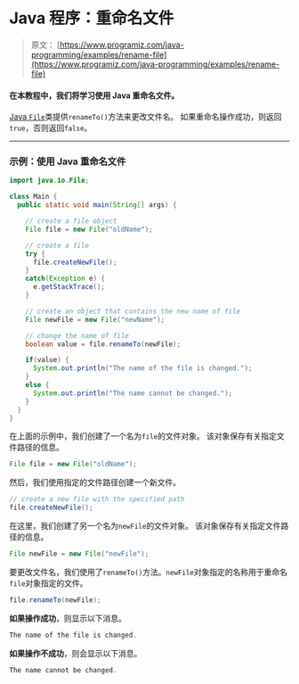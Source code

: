 # Java 程序：重命名文件

> 原文： [https://www.programiz.com/java-programming/examples/rename-file](https://www.programiz.com/java-programming/examples/rename-file)

#### 在本教程中，我们将学习使用 Java 重命名文件。

[Java `File`](/java-programming/file "Java File Class")类提供`renameTo()`方法来更改文件名。 如果重命名操作成功，则返回`true`，否则返回`false`。

* * *

### 示例：使用 Java 重命名文件

```java
import java.io.File;

class Main {
  public static void main(String[] args) {

    // create a file object
    File file = new File("oldName");

    // create a file
    try {
      file.createNewFile();
    }
    catch(Exception e) {
      e.getStackTrace();
    }

    // create an object that contains the new name of file
    File newFile = new File("newName");

    // change the name of file
    boolean value = file.renameTo(newFile);

    if(value) {
      System.out.println("The name of the file is changed.");
    }
    else {
      System.out.println("The name cannot be changed.");
    }
  }
} 
```

在上面的示例中，我们创建了一个名为`file`的文件对象。 该对象保存有关指定文件路径的信息。

```java
File file = new File("oldName"); 
```

然后，我们使用指定的文件路径创建一个新文件。

```java
// create a new file with the specified path
file.createNewFile(); 
```

在这里，我们创建了另一个名为`newFile`的文件对象。 该对象保存有关指定文件路径的信息。

```java
File newFile = new File("newFile"); 
```

要更改文件名，我们使用了`renameTo()`方法。`newFile`对象指定的名称用于重命名`file`对象指定的文件。

```java
file.renameTo(newFile); 
```

**如果操作成功**，则显示以下消息。

```java
The name of the file is changed. 
```

**如果操作不成功**，则会显示以下消息。

```java
The name cannot be changed. 
```